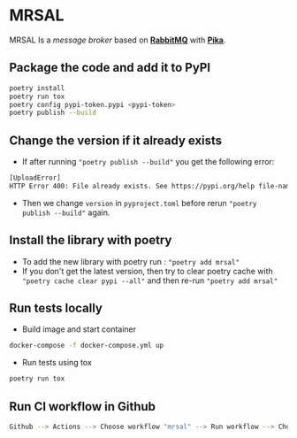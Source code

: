 # MRSAL
MRSAL Is a _message broker_ based on [**RabbitMQ**](https://www.rabbitmq.com/) with [**Pika**](https://pika.readthedocs.io/en/stable/#).

## Package the code and add it to PyPI
```bash
poetry install
poetry run tox
poetry config pypi-token.pypi <pypi-token>
poetry publish --build
```
## Change the version if it already exists
- If after running `"poetry publish --build"` you get the following error:
```bash
[UploadError]
HTTP Error 400: File already exists. See https://pypi.org/help file-name-reuse for more information.
```
- Then we change `version` in `pyproject.toml` before rerun `"poetry publish --build"` again.

## Install the library with poetry
- To add the new library with poetry run : `"poetry add mrsal"` 
- If you don't get the latest version, then try to clear poetry cache with `"poetry cache clear pypi --all"` and then re-run `"poetry add mrsal"`

## Run tests locally
- Build image and start container
```bash
docker-compose -f docker-compose.yml up
```
- Run tests using tox
```bash
poetry run tox
```

## Run CI workflow in Github
```bash
Github --> Actions --> Choose workflow "mrsal" --> Run workflow --> Choose branch --> Run
```